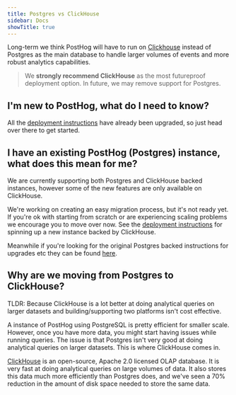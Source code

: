 ```yaml
---
title: Postgres vs ClickHouse
sidebar: Docs
showTitle: true
---
```


Long-term we think PostHog will have to run on [Clickhouse](https://clickhouse.tech) instead of Postgres as the main database to handle larger volumes of events and more robust analytics capabilities.

> We **strongly recommend ClickHouse** as the most futureproof deployment option. In future, we may remove support for Postgres.

## I'm new to PostHog, what do I need to know?

All the [deployment instructions](/docs/self-host/deploy/overview) have already been upgraded, so just head over there to get started.


## I have an existing PostHog (Postgres) instance, what does this mean for me?

We are currently supporting both Postgres and ClickHouse backed instances, however some of the new features are only available on ClickHouse.

We're working on creating an easy migration process, but it's not ready yet. If you're ok with starting from scratch or are experiencing scaling problems we encourage you to move over now. See the [deployment instructions](/docs/self-host/deploy/overview) for spinning up a new instance backed by ClickHouse.

Meanwhile if you're looking for the original Postgres backed instructions for upgrades etc they can be found [here](https://github.com/PostHog/posthog.com/tree/ee01390744dffdb32f2f78b49572c606becb03b9/contents/docs/self-host/deploy).

## Why are we moving from Postgres to ClickHouse?

TLDR: Because ClickHouse is a lot better at doing analytical queries on larger datasets and building/supporting two platforms isn't cost effective.

A instance of PostHog using PostgreSQL is pretty efficient for smaller scale. However, once you have more data, you might start having issues while running queries. The issue is that Postgres isn't very good at doing analytical queries on larger datasets. This is where ClickHouse comes in.

[ClickHouse](https://clickhouse.tech) is an open-source, Apache 2.0 licensed OLAP database. It is very fast at doing analytical queries on large volumes of data. It also stores this data much more efficiently than Postgres does, and we've seen a 70% reduction in the amount of disk space needed to store the same data.
